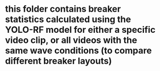 # this folder contains breaker statistics calculated using the YOLO-RF model for either a specific video clip, or all videos with the same wave conditions (to compare different breaker layouts)
